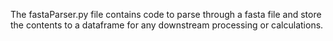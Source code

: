 The fastaParser.py file contains code to parse through a fasta file and store the contents to a dataframe for any downstream processing or calculations.
